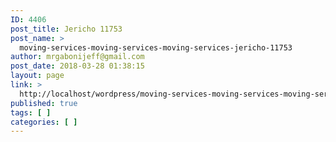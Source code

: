 ```yaml
---
ID: 4406
post_title: Jericho 11753
post_name: >
  moving-services-moving-services-moving-services-jericho-11753
author: mrgabonijeff@gmail.com
post_date: 2018-03-28 01:38:15
layout: page
link: >
  http://localhost/wordpress/moving-services-moving-services-moving-services-jericho-11753/
published: true
tags: [ ]
categories: [ ]
---
```

